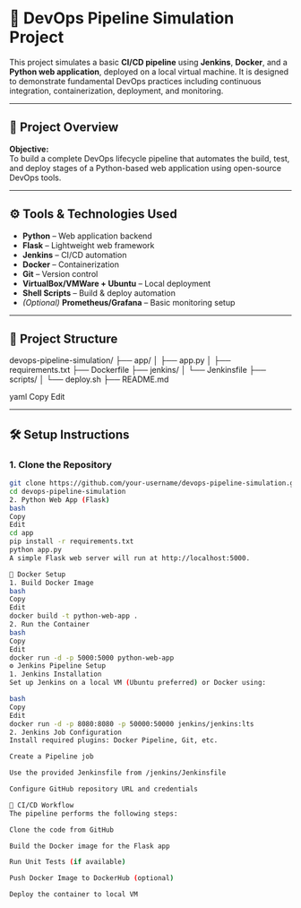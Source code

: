 # 🚀 DevOps Pipeline Simulation Project

This project simulates a basic **CI/CD pipeline** using **Jenkins**, **Docker**, and a **Python web application**, deployed on a local virtual machine. It is designed to demonstrate fundamental DevOps practices including continuous integration, containerization, deployment, and monitoring.

---

## 🧩 Project Overview

**Objective:**  
To build a complete DevOps lifecycle pipeline that automates the build, test, and deploy stages of a Python-based web application using open-source DevOps tools.

---

## ⚙️ Tools & Technologies Used

- **Python** – Web application backend
- **Flask** – Lightweight web framework
- **Jenkins** – CI/CD automation
- **Docker** – Containerization
- **Git** – Version control
- **VirtualBox/VMWare + Ubuntu** – Local deployment
- **Shell Scripts** – Build & deploy automation
- *(Optional)* **Prometheus/Grafana** – Basic monitoring setup

---
## 📁 Project Structure

devops-pipeline-simulation/
├── app/
│ ├── app.py
│ ├── requirements.txt
├── Dockerfile
├── jenkins/
│ └── Jenkinsfile
├── scripts/
│ └── deploy.sh
├── README.md

yaml
Copy
Edit

---

## 🛠️ Setup Instructions

### 1. Clone the Repository

```bash
git clone https://github.com/your-username/devops-pipeline-simulation.git
cd devops-pipeline-simulation
2. Python Web App (Flask)
bash
Copy
Edit
cd app
pip install -r requirements.txt
python app.py
A simple Flask web server will run at http://localhost:5000.

🐳 Docker Setup
1. Build Docker Image
bash
Copy
Edit
docker build -t python-web-app .
2. Run the Container
bash
Copy
Edit
docker run -d -p 5000:5000 python-web-app
⚙️ Jenkins Pipeline Setup
1. Jenkins Installation
Set up Jenkins on a local VM (Ubuntu preferred) or Docker using:

bash
Copy
Edit
docker run -d -p 8080:8080 -p 50000:50000 jenkins/jenkins:lts
2. Jenkins Job Configuration
Install required plugins: Docker Pipeline, Git, etc.

Create a Pipeline job

Use the provided Jenkinsfile from /jenkins/Jenkinsfile

Configure GitHub repository URL and credentials

🔁 CI/CD Workflow
The pipeline performs the following steps:

Clone the code from GitHub

Build the Docker image for the Flask app

Run Unit Tests (if available)

Push Docker Image to DockerHub (optional)

Deploy the container to local VM

